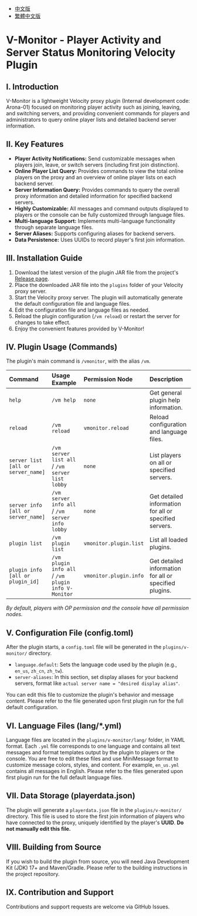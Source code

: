 - [中文版](./README.md)
- [繁體中文版](./README_TW.md)

# V-Monitor - Player Activity and Server Status Monitoring Velocity Plugin

## I. Introduction
V-Monitor is a lightweight Velocity proxy plugin (Internal development code: Arona-01) focused on monitoring player activity such as joining, leaving, and switching servers, and providing convenient commands for players and administrators to query online player lists and detailed backend server information.

## II. Key Features
* **Player Activity Notifications:** Send customizable messages when players join, leave, or switch servers (including first join distinction).
* **Online Player List Query:** Provides commands to view the total online players on the proxy and an overview of online player lists on each backend server.
* **Server Information Query:** Provides commands to query the overall proxy information and detailed information for specified backend servers.
* **Highly Customizable:** All messages and command outputs displayed to players or the console can be fully customized through language files.
* **Multi-language Support:** Implements multi-language functionality through separate language files.
* **Server Aliases:** Supports configuring aliases for backend servers.
* **Data Persistence:** Uses UUIDs to record player's first join information.

## III. Installation Guide
1.  Download the latest version of the plugin JAR file from the project's [Release page](https://github.com/MC-Nirvana/V-Monitor/releases/latest).
2.  Place the downloaded JAR file into the `plugins` folder of your Velocity proxy server.
3.  Start the Velocity proxy server. The plugin will automatically generate the default configuration file and language files.
4.  Edit the configuration file and language files as needed.
5.  Reload the plugin configuration (`/vm reload`) or restart the server for changes to take effect.
6.  Enjoy the convenient features provided by V-Monitor!

## IV. Plugin Usage (Commands)
The plugin's main command is `/vmonitor`, with the alias `/vm`.

| Command                            | Usage Example                                       | Permission Node        | Description                                            |
|:-----------------------------------|:----------------------------------------------------|:-----------------------|:-------------------------------------------------------|
| `help`                             | `/vm help`                                          | `none`                 | Get general plugin help information.                   |
| `reload`                           | `/vm reload`                                        | `vmonitor.reload`      | Reload configuration and language files.               |
| `server list [all or server_name]` | `/vm server list all` / `/vm server list lobby`     | `none`                 | List players on all or specified servers.              |
| `server info [all or server_name]` | `/vm server info all` / `/vm server info lobby`     | `none`                 | Get detailed information for all or specified servers. |
| `plugin list`                      | `/vm plugin list`                                   | `vmonitor.plugin.list` | List all loaded plugins.                               |
| `plugin info [all or plugin_id]`   | `/vm plugin info all` / `/vm plugin info V-Monitor` | `vmonitor.plugin.info` | Get detailed information for all or specified plugins. |

*By default, players with OP permission and the console have all permission nodes.*

## V. Configuration File (config.toml)
After the plugin starts, a `config.toml` file will be generated in the `plugins/v-monitor/` directory.

* `language.default`: Sets the language code used by the plugin (e.g., `en_us`, `zh_cn`, `zh_tw`).
* `server-aliases`: In this section, set display aliases for your backend servers, format like `actual server name = "desired display alias"`.

You can edit this file to customize the plugin's behavior and message content. Please refer to the file generated upon first plugin run for the full default configuration.

## VI. Language Files (lang/*.yml)
Language files are located in the `plugins/v-monitor/lang/` folder, in YAML format.
Each `.yml` file corresponds to one language and contains all text messages and format templates output by the plugin to players or the console. You are free to edit these files and use MiniMessage format to customize message colors, styles, and content.
For example, `en_us.yml` contains all messages in English. Please refer to the files generated upon first plugin run for the full default language files.

## VII. Data Storage (playerdata.json)
The plugin will generate a `playerdata.json` file in the `plugins/v-monitor/` directory.
This file is used to store the first join information of players who have connected to the proxy, uniquely identified by the player's **UUID**. **Do not manually edit this file.**

## VIII. Building from Source
If you wish to build the plugin from source, you will need Java Development Kit (JDK) 17+ and Maven/Gradle. Please refer to the building instructions in the project repository.

## IX. Contribution and Support
Contributions and support requests are welcome via GitHub Issues.